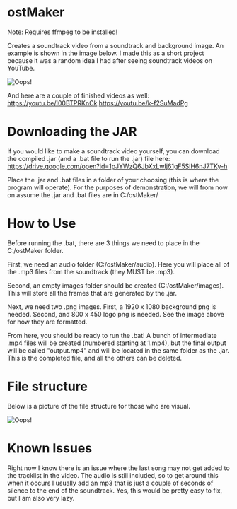 # ostMaker

Note: Requires ffmpeg to be installed!

Creates a soundtrack video from a soundtrack and background image. An example is shown in the image below. I made this as a short project because it was a random idea I had after seeing soundtrack videos on YouTube.

![Oops!](https://i.imgur.com/ErcJHmR.png)

And here are a couple of finished videos as well: https://youtu.be/I00BTPRKnCk https://youtu.be/k-f2SuMadPg

# Downloading the JAR

If you would like to make a soundtrack video yourself, you can download the compiled .jar (and a .bat file to run the .jar) file here: https://drive.google.com/open?id=1pJYWzQ6JbXxLwIj61gF5SiH6nJ7TKy-h

Place the .jar and .bat files in a folder of your choosing (this is where the program will operate). For the purposes of demonstration, we will from now on assume the .jar and .bat files are in C:/ostMaker/

# How to Use

Before running the .bat, there are 3 things we need to place in the C:/ostMaker folder. 

First, we need an audio folder (C:/ostMaker/audio). Here you will place all of the .mp3 files from the soundtrack (they MUST be .mp3).

Second, an empty images folder should be created (C:/ostMaker/images). This will store all the frames that are generated by the .jar.

Next, we need two .png images. First, a 1920 x 1080 background png is needed. Second, and 800 x 450 logo png is needed. See the image above for how they are formatted.

From here, you should be ready to run the .bat! A bunch of intermediate .mp4 files will be created (numbered starting at 1.mp4), but the final output will be called "output.mp4" and will be located in the same folder as the .jar. This is the completed file, and all the others can be deleted.

# File structure

Below is a picture of the file structure for those who are visual.

![Oops!](https://i.imgur.com/V245vjd.png)

# Known Issues

Right now I know there is an issue where the last song may not get added to the tracklist in the video. The audio is still included, so to get around this when it occurs I usually add an mp3 that is just a couple of seconds of silence to the end of the soundtrack. Yes, this would be pretty easy to fix, but I am also very lazy.
